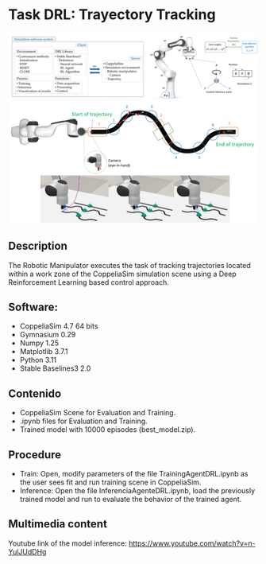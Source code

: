 <h1> Task DRL: Trayectory Tracking </h1>

![Zona de trabajo](https://github.com/RogerSgo/DRLAgentTaskSim/blob/main/Informative_Image.png)
<h2> Description </h2>

The Robotic Manipulator executes the task of tracking trajectories located within a work zone of the CoppeliaSim simulation scene using a Deep Reinforcement Learning based control approach.
<h2> Software: </h2>

- CoppeliaSim 4.7 64 bits
- Gymnasium 0.29
- Numpy 1.25
- Matplotlib 3.7.1
- Python 3.11
- Stable Baselines3 2.0
<h2> Contenido </h2>

- CoppeliaSim Scene for Evaluation and Training.
- .ipynb files for Evaluation and Training.
- Trained model with 10000 episodes (best_model.zip).
<h2> Procedure </h2>

- Train: Open, modify parameters of the file TrainingAgentDRL.ipynb as the user sees fit and run training scene in CoppeliaSim.
- Inference: Open the file InferenciaAgenteDRL.ipynb, load the previously trained model and run to evaluate the behavior of the trained agent.
<h2> Multimedia content </h2>

Youtube link of the model inference: https://www.youtube.com/watch?v=n-YulJUdDHg
